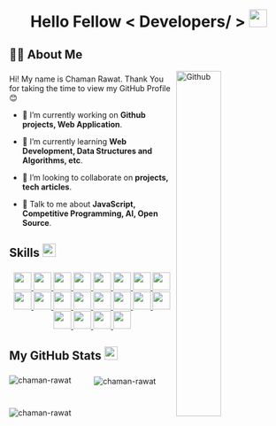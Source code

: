 <h1 align="center">Hello Fellow < Developers/ > <img src = "https://raw.githubusercontent.com/rahulbanerjee26/githubProfileReadmeGenerator/main/gifs/wave.gif" width = 32px height='32px'></h1>

###

<h2 align="left">👩‍💻  About Me</h2>
<img width="40%" align="right" alt="Github" src="https://media1.giphy.com/media/13HgwGsXF0aiGY/giphy.gif" />

###

<div size='20px'> Hi! My name is Chaman Rawat. Thank You for taking the time to view my GitHub Profile 😊

- 🔭 I’m currently working on **Github projects, Web Application**.

- 🌱 I’m currently learning **Web Development, Data Structures and Algorithms, etc**.

- 👯 I’m looking to collaborate on **projects, tech articles**.

- 💬 Talk to me about **JavaScript, Competitive Programming, AI, Open Source**.

###

<h2> Skills <img src = "https://raw.githubusercontent.com/rahulbanerjee26/githubProfileReadmeGenerator/main/gifs/code.gif" width='24px' height='24px'> </h2>

###

<div align="center">
  <a href= https://github.com/chaman-rawat?tab=repositories&q=&type=&language=bootstrap&sort= > <img width ='32px' height='32px' src ='https://raw.githubusercontent.com/rahulbanerjee26/githubAboutMeGenerator/main/icons/bootstrap.svg'> </a>
    <a href= https://github.com/chaman-rawat?tab=repositories&q=&type=&language=cpp&sort= > <img width ='32px' height='32px' src ='https://raw.githubusercontent.com/rahulbanerjee26/githubAboutMeGenerator/main/icons/cpp.svg'> </a>
    <a href= https://github.com/chaman-rawat?tab=repositories&q=&type=&language=css&sort= > <img width ='32px' height='32px' src ='https://raw.githubusercontent.com/rahulbanerjee26/githubAboutMeGenerator/main/icons/css.svg'> </a>
    <a href= https://github.com/chaman-rawat?tab=repositories&q=&type=&language=express&sort= > <img width ='32px' height='32px' src ='https://raw.githubusercontent.com/rahulbanerjee26/githubAboutMeGenerator/main/icons/express.svg'> </a>
    <a href= https://github.com/chaman-rawat?tab=repositories&q=&type=&language=figma&sort= > <img width ='32px' height='32px' src ='https://raw.githubusercontent.com/rahulbanerjee26/githubAboutMeGenerator/main/icons/figma.svg'> </a>
    <a href= https://github.com/chaman-rawat?tab=repositories&q=&type=&language=framer&sort= > <img width ='32px' height='32px' src ='https://raw.githubusercontent.com/rahulbanerjee26/githubAboutMeGenerator/main/icons/framer.svg'> </a>
    <a href= https://github.com/chaman-rawat?tab=repositories&q=&type=&language=git&sort= > <img width ='32px' height='32px' src ='https://raw.githubusercontent.com/rahulbanerjee26/githubAboutMeGenerator/main/icons/git.svg'> </a>
    <a href= https://github.com/chaman-rawat?tab=repositories&q=&type=&language=html&sort= > <img width ='32px' height='32px' src ='https://raw.githubusercontent.com/rahulbanerjee26/githubAboutMeGenerator/main/icons/html.svg'> </a>
    <a href= https://github.com/chaman-rawat?tab=repositories&q=&type=&language=java&sort= > <img width ='32px' height='32px' src ='https://raw.githubusercontent.com/rahulbanerjee26/githubAboutMeGenerator/main/icons/java.svg'> </a>
    <a href= https://github.com/chaman-rawat?tab=repositories&q=&type=&language=javascript&sort= > <img width ='32px' height='32px' src ='https://raw.githubusercontent.com/rahulbanerjee26/githubAboutMeGenerator/main/icons/javascript.svg'> </a>
    <a href= https://github.com/chaman-rawat?tab=repositories&q=&type=&language=jest&sort= > <img width ='32px' height='32px' src ='https://raw.githubusercontent.com/rahulbanerjee26/githubAboutMeGenerator/main/icons/jest.svg'> </a>
    <a href= https://github.com/chaman-rawat?tab=repositories&q=&type=&language=linux&sort= > <img width ='32px' height='32px' src ='https://raw.githubusercontent.com/rahulbanerjee26/githubAboutMeGenerator/main/icons/linux.svg'> </a>
    <a href= https://github.com/chaman-rawat?tab=repositories&q=&type=&language=mongodb&sort= > <img width ='32px' height='32px' src ='https://raw.githubusercontent.com/rahulbanerjee26/githubAboutMeGenerator/main/icons/mongodb.svg'> </a>
    <a href= https://github.com/chaman-rawat?tab=repositories&q=&type=&language=nodejs&sort= > <img width ='32px' height='32px' src ='https://raw.githubusercontent.com/rahulbanerjee26/githubAboutMeGenerator/main/icons/nodejs.svg'> </a>
    <a href= https://github.com/chaman-rawat?tab=repositories&q=&type=&language=postman&sort= > <img width ='32px' height='32px' src ='https://raw.githubusercontent.com/rahulbanerjee26/githubAboutMeGenerator/main/icons/postman.svg'> </a>
    <a href= https://github.com/chaman-rawat?tab=repositories&q=&type=&language=python&sort= > <img width ='32px' height='32px' src ='https://raw.githubusercontent.com/rahulbanerjee26/githubAboutMeGenerator/main/icons/python.svg'> </a>
    <a href= https://github.com/chaman-rawat?tab=repositories&q=&type=&language=reactjs&sort= > <img width ='32px' height='32px' src ='https://raw.githubusercontent.com/rahulbanerjee26/githubAboutMeGenerator/main/icons/reactjs.svg'> </a>
    <a href= https://github.com/chaman-rawat?tab=repositories&q=&type=&language=sass&sort= > <img width ='32px' height='32px' src ='https://raw.githubusercontent.com/rahulbanerjee26/githubAboutMeGenerator/main/icons/sass.svg'> </a>
    <a href= https://github.com/chaman-rawat?tab=repositories&q=&type=&language=tailwind&sort= > <img width ='32px' height='32px' src ='https://raw.githubusercontent.com/rahulbanerjee26/githubAboutMeGenerator/main/icons/tailwind.svg'> </a>
    <a href= https://github.com/chaman-rawat?tab=repositories&q=&type=&language=typescript&sort= > <img width ='32px' height='32px' src ='https://raw.githubusercontent.com/rahulbanerjee26/githubAboutMeGenerator/main/icons/typescript.svg'> </a>

</div>

###

<h2> My GitHub Stats <img src='https://raw.githubusercontent.com/rahulbanerjee26/githubProfileReadmeGenerator/main/gifs/github.gif' width='24px' height='24px'> </h2>

###

<div align="center">
    <img align="left" src="https://github-readme-stats.vercel.app/api?username=chaman-rawat&show_icons=true&locale=en" alt="chaman-rawat" />
    &nbsp;<img align="center" src="https://github-readme-stats.vercel.app/api/top-langs?username=chaman-rawat&show_icons=true&locale=en&layout=compact" alt="chaman-rawat" />
</div>
<br/>

###

<div align="left">
  <img src="https://komarev.com/ghpvc/?username=chaman-rawat&label=Profile%20views" alt="chaman-rawat" />
</div>
